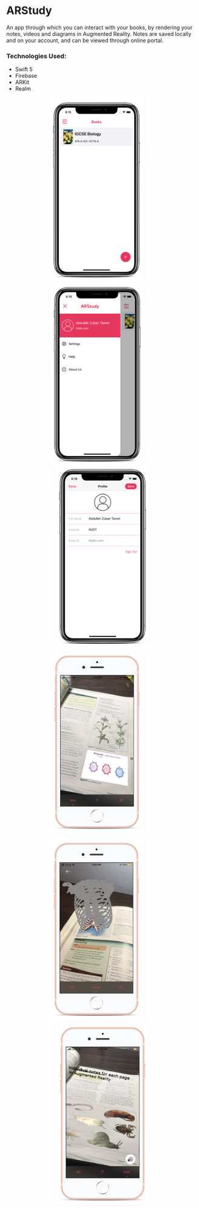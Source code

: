 # ARStudy

An app through which you can interact with your books, by rendering your notes, videos and diagrams in Augmented Reality. Notes are saved locally and on your account, and can be viewed through online portal.

### Technologies Used: ###
* Swift 5
* Firebase
* ARKit 
* Realm

<p align="center">
<img src="mockup/main.png" width="250">&nbsp;&nbsp;&nbsp;&nbsp;&nbsp;&nbsp;&nbsp;<img src="mockup/side-menu.png" width="250" >&nbsp;&nbsp;&nbsp;&nbsp;&nbsp;&nbsp;&nbsp;<img src="mockup/profile.png" width="250">
</p>

<p align="center">
<img src="mockup/video.png" width="250" >&nbsp;&nbsp;&nbsp;&nbsp;&nbsp;&nbsp;&nbsp;<img src="mockup/model.png" width="250">&nbsp;&nbsp;&nbsp;&nbsp;&nbsp;&nbsp;&nbsp;<img src="mockup/notes.png" width="250" >
</p>
